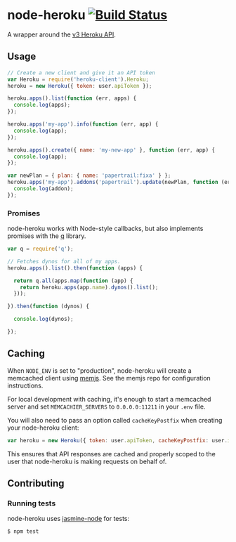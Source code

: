 # node-heroku [![Build Status](https://travis-ci.org/jclem/node-heroku.png?branch=development)](https://travis-ci.org/jclem/node-heroku)

A wrapper around the [v3 Heroku API][platform-api-reference].

## Usage

```javascript
// Create a new client and give it an API token
var Heroku = require('heroku-client').Heroku;
heroku = new Heroku({ token: user.apiToken });

heroku.apps().list(function (err, apps) {
  console.log(apps);
});

heroku.apps('my-app').info(function (err, app) {
  console.log(app);
});

heroku.apps().create({ name: 'my-new-app' }, function (err, app) {
  console.log(app);
});

var newPlan = { plan: { name: 'papertrail:fixa' } };
heroku.apps('my-app').addons('papertrail').update(newPlan, function (err, addon) {
  console.log(addon);
});
```

### Promises

node-heroku works with Node-style callbacks, but also implements promises with the [q][q] library.

```javascript
var q = require('q');

// Fetches dynos for all of my apps.
heroku.apps().list().then(function (apps) {

  return q.all(apps.map(function (app) {
    return heroku.apps(app.name).dynos().list();
  }));

}).then(function (dynos) {

  console.log(dynos);

});
```

## Caching

When `NODE_ENV` is set to "production", node-heroku will create a memcached client using [memjs][memjs]. See the memjs repo for configuration instructions.

For local development with caching, it's enough to start a memcached server and set `MEMCACHIER_SERVERS` to `0.0.0.0:11211` in your `.env` file.

You will also need to pass an option called `cacheKeyPostfix` when creating your node-heroku client:

```javascript
var heroku = new Heroku({ token: user.apiToken, cacheKeyPostfix: user.id });
```

This ensures that API responses are cached and properly scoped to the user that node-heroku is making requests on behalf of.

## Contributing

### Running tests

node-heroku uses [jasmine-node][jasmine-node] for tests:

```javascript
$ npm test
```

[platform-api-reference]: https://devcenter.heroku.com/articles/platform-api-reference
[q]: https://github.com/kriskowal/q
[memjs]: https://github.com/alevy/memjs
[jasmine-node]: https://github.com/mhevery/jasmine-node
